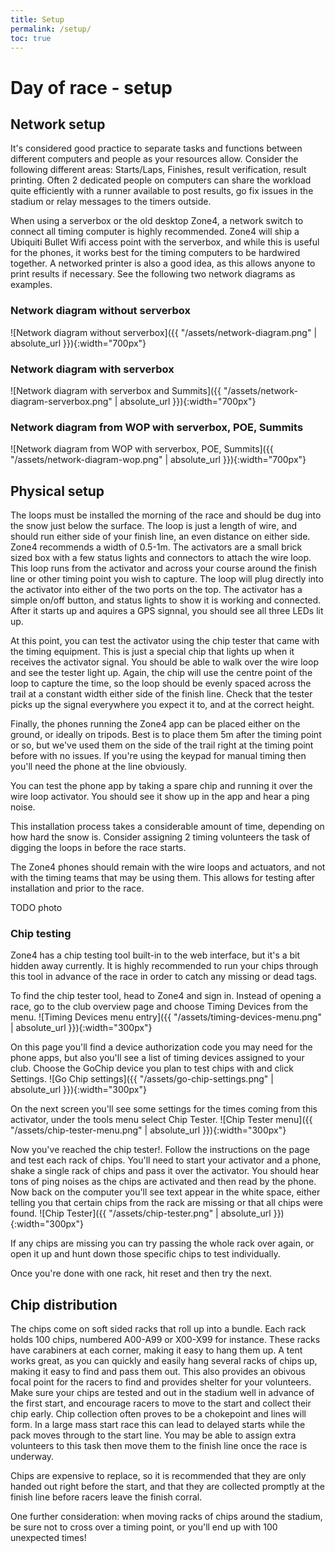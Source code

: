 ```yaml
---
title: Setup
permalink: /setup/
toc: true
---
```

# Day of race - setup

## Network setup

It's considered good practice to separate tasks and functions between different computers and people as your resources allow. Consider the following different areas: Starts/Laps, Finishes, result verification, result printing. Often 2 dedicated people on computers can share the workload quite efficiently with a runner available to post results, go fix issues in the stadium or relay messages to the timers outside.

When using a serverbox or the old desktop Zone4, a network switch to connect all timing computer is highly recommended. Zone4 will ship a Ubiquiti Bullet Wifi access point with the serverbox, and while this is useful for the phones, it works best for the timing computers to be hardwired together. A networked printer is also a good idea, as this allows anyone to print results if necessary. See the following two network diagrams as examples.

### Network diagram without serverbox

![Network diagram without serverbox]({{ "/assets/network-diagram.png" | absolute_url }}){:width="700px"}

### Network diagram with serverbox

![Network diagram with serverbox and Summits]({{ "/assets/network-diagram-serverbox.png" | absolute_url }}){:width="700px"}

### Network diagram from WOP with serverbox, POE, Summits

![Network diagram from WOP with serverbox, POE, Summits]({{ "/assets/network-diagram-wop.png" | absolute_url }}){:width="700px"}

## Physical setup

The loops must be installed the morning of the race and should be dug into the snow just below the surface. The loop is just a length of wire, and should run either side of your finish line, an even distance on either side. Zone4 recommends a width of 0.5-1m.
The activators are a small brick sized box with a few status lights and connectors to attach the wire loop. This loop runs from the activator and across your course around the finish line or other timing point you wish to capture. The loop will plug directly into the activator into either of the two ports on the top. The activator has a simple on/off button, and status lights to show it is working and connected. After it starts up and aquires a GPS signnal, you should see all three LEDs lit up.

At this point, you can test the activator using the chip tester that came with the timing equipment. This is just a special chip that lights up when it receives the activator signal. You should be able to walk over the wire loop and see the tester light up. Again, the chip will use the centre point of the loop to capture the time, so the loop should be evenly spaced across the trail at a constant width either side of the finish line. Check that the tester picks up the signal everywhere you expect it to, and at the correct height.

Finally, the phones running the Zone4 app can be placed either on the ground, or ideally on tripods. Best is to place them 5m after the timing point or so, but we've used them on the side of the trail right at the timing point before with no issues. If you're using the keypad for manual timing then you'll need the phone at the line obviously.

You can test the phone app by taking a spare chip and running it over the wire loop activator. You should see it show up in the app and hear a ping noise.

This installation process takes a considerable amount of time, depending on how hard the snow is. Consider assigning 2 timing volunteers the task of digging the loops in before the race starts.

The Zone4 phones should remain with the wire loops and actuators, and not with the timing teams that may be using them. This allows for testing after installation and prior to the race.

TODO photo

### Chip testing

Zone4 has a chip testing tool built-in to the web interface, but it's a bit hidden away currently. It is highly recommended to run your chips through this tool in advance of the race in order to catch any missing or dead tags.

To find the chip tester tool, head to Zone4 and sign in. Instead of opening a race, go to the club overview page and choose Timing Devices from the menu.
![Timing Devices menu entry]({{ "/assets/timing-devices-menu.png" | absolute_url }}){:width="300px"}

On this page you'll find a device authorization code you may need for the phone apps, but also you'll see a list of timing devices assigned to your club. Choose the GoChip device you plan to test chips with and click Settings.
![Go Chip settings]({{ "/assets/go-chip-settings.png" | absolute_url }}){:width="300px"}

On the next screen you'll see some settings for the times coming from this activator, under the tools menu select Chip Tester.
![Chip Tester menu]({{ "/assets/chip-tester-menu.png" | absolute_url }}){:width="300px"}

Now you've reached the chip tester!. Follow the instructions on the page and test each rack of chips. You'll need to start your activator and a phone, shake a single rack of chips and pass it over the activator. You should hear tons of ping noises as the chips are activated and then read by the phone. Now back on the computer you'll see text appear in the white space, either telling you that certain chips from the rack are missing or that all chips were found.
![Chip Tester]({{ "/assets/chip-tester.png" | absolute_url }}){:width="300px"}

If any chips are missing you can try passing the whole rack over again, or open it up and hunt down those specific chips to test individually.

Once you're done with one rack, hit reset and then try the next.

## Chip distribution

The chips come on soft sided racks that roll up into a bundle. Each rack holds 100 chips, numbered A00-A99 or X00-X99 for instance. These racks have carabiners at each corner, making it easy to hang them up. A tent works great, as you can quickly and easily hang several racks of chips up, making it easy to find and pass them out. This also provides an obivous focal point for the racers to find and provides shelter for your volunteers.
Make sure your chips are tested and out in the stadium well in advance of the first start, and encourage racers to move to the start and collect their chip early. Chip collection often proves to be a chokepoint and lines will form. In a large mass start race this can lead to delayed starts while the pack moves through to the start line. You may be able to assign extra volunteers to this task then move them to the finish line once the race is underway.

Chips are expensive to replace, so it is recommended that they are only handed out right before the start, and that they are collected promptly at the finish line before racers leave the finish corral.

One further consideration: when moving racks of chips around the stadium, be sure not to cross over a timing point, or you'll end up with 100 unexpected times!